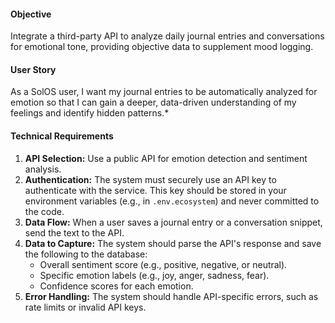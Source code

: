 #### Objective

Integrate a third-party API to analyze daily journal entries and conversations for emotional tone, providing objective data to supplement mood logging.

#### User Story

As a SolOS user, I want my journal entries to be automatically analyzed for emotion so that I can gain a deeper, data-driven understanding of my feelings and identify hidden patterns.*

#### Technical Requirements

1.  **API Selection:** Use a public API for emotion detection and sentiment analysis.
2.  **Authentication:** The system must securely use an API key to authenticate with the service. This key should be stored in your environment variables (e.g., in `.env.ecosystem`) and never committed to the code.
3.  **Data Flow:** When a user saves a journal entry or a conversation snippet, send the text to the API.
4.  **Data to Capture:** The system should parse the API's response and save the following to the database:
      * Overall sentiment score (e.g., positive, negative, or neutral).
      * Specific emotion labels (e.g., joy, anger, sadness, fear).
      * Confidence scores for each emotion.
5.  **Error Handling:** The system should handle API-specific errors, such as rate limits or invalid API keys.
